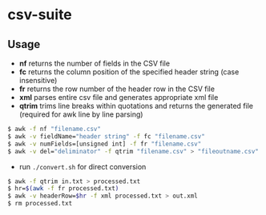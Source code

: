 # csv-suite

## Usage

* __nf__ returns the number of fields in the CSV file
* __fc__ returns the column position of the specified header string (case insensitive)
* __fr__ returns the row number of the header row in the CSV file
* __xml__ parses entire csv file and generates appropriate xml file
* __qtrim__ trims line breaks within quotations and returns the generated file (required for awk line by line parsing)
```bash
$ awk -f nf "filename.csv"
$ awk -v fieldName="header string" -f fc "filename.csv"
$ awk -v numFields=[unsigned int] -f fr "filename.csv"
$ awk -v del="deliminator" -f qtrim "filename.csv" > "fileoutname.csv"
```
- run ```./convert.sh``` for direct conversion 
```bash
$ awk -f qtrim in.txt > processed.txt
$ hr=$(awk -f fr processed.txt)
$ awk -v headerRow=$hr -f xml processed.txt > out.xml
$ rm processed.txt
```
